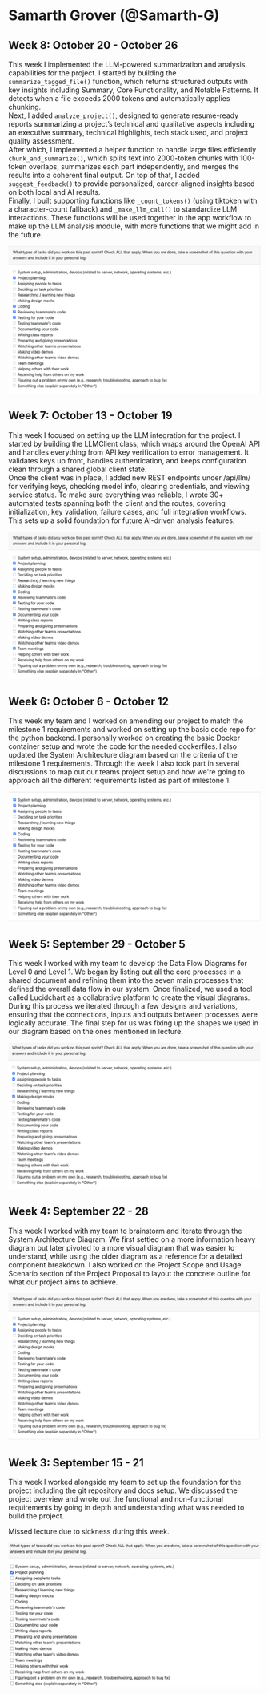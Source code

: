 # Samarth Grover (@Samarth-G)

## Week 8: October 20 - October 26

This week I implemented the LLM-powered summarization and analysis capabilities for the project. I started by building the `summarize_tagged_file()` function, which returns structured outputs with key insights including Summary, Core Functionality, and Notable Patterns. It detects when a file exceeds 2000 tokens and automatically applies chunking. <br>
Next, I added `analyze_project()`, designed to generate resume-ready reports summarizing a project’s technical and qualitative aspects including an executive summary, technical highlights, tech stack used, and project quality assessment. <br>
After which, I implemented a helper function to handle large files efficiently `chunk_and_summarize()`, which splits text into 2000-token chunks with 100-token overlaps, summarizes each part independently, and merges the results into a coherent final output. On top of that, I added `suggest_feedback()` to provide personalized, career-aligned insights based on both local and AI results. <br>
Finally, I built supporting functions like `_count_tokens()` (using tiktoken with a character-count fallback) and `_make_llm_call()` to standardize LLM interactions. These functions will be used together in the app workflow to make up the LLM analysis module, with more functions that we might add in the future.

![Week 8 Image](./assets/SamarthG-W8.png)

## Week 7: October 13 - October 19

This week I focused on setting up the LLM integration for the project. I started by building the LLMClient class, which wraps around the OpenAI API and handles everything from API key verification to error management. It validates keys up front, handles authentication, and keeps configuration clean through a shared global client state. <br>
Once the client was in place, I added new REST endpoints under /api/llm/ for verifying keys, checking model info, clearing credentials, and viewing service status.
To make sure everything was reliable, I wrote 30+ automated tests spanning both the client and the routes, covering initialization, key validation, failure cases, and full integration workflows. This sets up a solid foundation for future AI-driven analysis features.

![Week 7 Image](./assets/SamarthG-W7.png)

## Week 6: October 6 - October 12

This week my team and I worked on amending our project to match the milestone 1 requirements and worked on setting up the basic code repo for the python backend. I personally worked on creating the basic Docker container setup and wrote the code for the needed dockerfiles. I also updated the System Architecture diagram based on the criteria of the milestone 1 requirements. Through the week I also took part in several discussions to map out our teams project setup and how we're going to approach all the different requirements listed as part of milestone 1.

![Week 6 Image](./assets/SamarthG-W6.png)

## Week 5: September 29 - October 5

This week I worked with my team to develop the Data Flow Diagrams for Level 0 and Level 1. We began by listing out all the core processes in a shared document and refining them into the seven main processes that defined the overall data flow in our system. Once finalized, we used a tool called Lucidchart as a collabrative platform to create the visual diagrams. During this process we iterated through a few designs and variations, ensuring that the connections, inputs and outputs between processes were logically accurate. The final step for us was fixing up the shapes we used in our diagram based on the ones mentioned in lecture.

![Week 5 Image](./assets/SamarthG-W5.png)

## Week 4: September 22 - 28

This week I worked with my team to brainstorm and iterate through the System Architecture Diagram. We first settled on a more information heavy diagram but later pivoted to a more visual diagram that was easier to understand, while using the older diagram as a reference for a detailed component breakdown. I also worked on the Project Scope and Usage Scenario section of the Project Proposal to layout the concrete outline for what our project aims to achieve. 

![Week 4 Image](./assets/SamarthG-W4.png)

## Week 3: September 15 - 21 
This week I worked alongside my team to set up the foundation for the project including the git repository and docs setup. We discussed the project overview and wrote out the functional and non-functional requirements by going in depth and understanding what was needed to build the project.

Missed lecture due to sickness during this week.

![Week 3 Image](./assets/SamarthG-W3.png)
